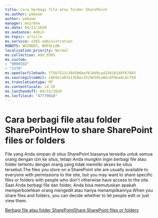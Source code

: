 ```yaml
---
title: Cara berbagi file atau folder SharePoint
ms.author: pebaum
author: pebaum
manager: mnirkhe
ms.date: 04/21/2020
ms.audience: Admin
ms.topic: article
ms.service: o365-administration
ROBOTS: NOINDEX, NOFOLLOW
localization_priority: Normal
ms.collection: Adm_O365
ms.custom:
- "9000192"
- "3170"
ms.openlocfilehash: f75b7521c384396bef61dd9cad256161ddf67d83
ms.sourcegitcommit: c6692ce0fa1358ec3529e59ca0ecdfdea4cdc759
ms.translationtype: MT
ms.contentlocale: id-ID
ms.lasthandoff: 09/15/2020
ms.locfileid: "47779018"
---
```

# <a name="how-to-share-sharepoint-files-or-folders"></a><span data-ttu-id="db976-102">Cara berbagi file atau folder SharePoint</span><span class="sxs-lookup"><span data-stu-id="db976-102">How to share SharePoint files or folders</span></span>

<span data-ttu-id="db976-103">File yang Anda simpan di situs SharePoint biasanya tersedia untuk semua orang dengan izin ke situs, tetapi Anda mungkin ingin berbagi file atau folder tertentu dengan orang yang tidak memiliki akses ke situs tersebut.</span><span class="sxs-lookup"><span data-stu-id="db976-103">The files you store on a SharePoint site are usually available to everyone with permissions to the site, but you may want to share specific files or folders with people who don't otherwise have access to the site.</span></span> <span data-ttu-id="db976-104">Saat Anda berbagi file dan folder, Anda bisa memutuskan apakah memperbolehkan orang mengedit atau hanya menampilkannya.</span><span class="sxs-lookup"><span data-stu-id="db976-104">When you share files and folders, you can decide whether to let people edit or just view them.</span></span>

[<span data-ttu-id="db976-105">Berbagi file atau folder SharePoint</span><span class="sxs-lookup"><span data-stu-id="db976-105">Share SharePoint files or folders</span></span>](https://support.office.com/article/1fe37332-0f9a-4719-970e-d2578da4941c)